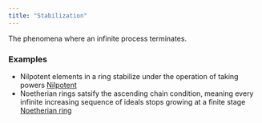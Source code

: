 ```yaml
---
title: "Stabilization"
---
```


The phenomena where an infinite process terminates.

### Examples
- Nilpotent elements in a ring stabilize under the operation of taking powers [Nilpotent](<notes/ntpy/Definitions/Ring theory/Nilpotent.md>)
- Noetherian rings satsify the ascending chain condition, meaning every infinite increasing sequence of ideals stops growing at a finite stage [Noetherian ring](<notes/ntpy/Definitions/Ring theory/Noetherian ring.md>)
